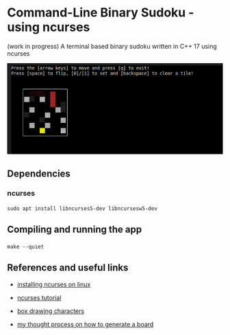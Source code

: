 # Command-Line Binary Sudoku - using ncurses

(work in progress) A terminal based binary sudoku written in C++ 17 using ncurses

![screenshot](screenshot.png?raw=true "screenshot")

## Dependencies

### ncurses

`sudo apt install libncurses5-dev libncursesw5-dev`

## Compiling and running the app

`make --quiet`

## References and useful links

- [installing ncurses on linux](https://www.cyberciti.biz/faq/linux-install-ncurses-library-headers-on-debian-ubuntu-centos-fedora/)
- [ncurses tutorial](https://www.youtube.com/playlist?list=PL2U2TQ__OrQ8jTf0_noNKtHMuYlyxQl4v)
- [box drawing characters](https://en.wikipedia.org/wiki/Box-drawing_character)

- [my thought process on how to generate a board](./docs/generating-a-board.md)
